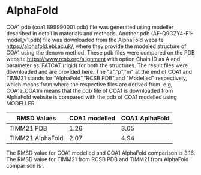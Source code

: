 # AlphaFold
COA1 pdb (coa1.B99990001.pdb) file was generated using modeller described in detail in materials and methods.
Another pdb (AF-Q9GZY4-F1-model_v1.pdb) file was downloaded from the AlphaFold website https://alphafold.ebi.ac.uk/, where they provide the modeled structure of COA1 using the denovo method.
These pdb files were compared on the PDB website https://www.rcsb.org/alignment with option Chain ID as A and parameter as jFATCAT (rigid) for both the structures.
The result files were downloaded and are provided here.
The "a","p","m" at the end of COA1 and TIMM21 stands for "AlphaFold","RCSB PDB",and "Modelled" respectively, which means from where the respective files are derived from. e.g, COA1a_COA1m means that the pdb file of COA1 is downloaded from AlphaFold website is compared with the pdb of COA1 modelled using MODELLER.

|    RMSD Values   | COA1 modelled | COA1 AplhaFold |
| ---------------- | ------------- | -------------- |
| TIMM21 PDB       | 1.26          | 3.05           |
| TIMM21 AlphaFold | 2.07          | 4.94           |

The RMSD value for COA1 modelled and COA1 AlphaFold comparison is 3.16.
The RMSD value for TIMM21 from RCSB PDB and TIMM21 from AlphaFold comparison is .
